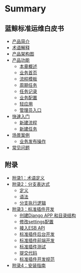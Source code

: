 # Summary

## 蓝鲸标准运维白皮书
* [产品简介](产品简介/README.md)
* [术语解释](术语解释/glossary.md)
* [产品架构图](产品架构图/framework.md)
* [产品功能]()
    * [本章概述](产品功能/function.md)
    * [业务首页](产品功能/page.md)
    * [流程模板](产品功能/flow.md)
    * [周期任务](产品功能/PeriodicTasks.md)
    * [任务记录](产品功能/record.md)
    * [业务配置](产品功能/deploy.md)
    * [轻应用](产品功能/use.md)
    * [管理员入口](产品功能/AdministratorPortal.md)
* [快速入门]()
    * [新建流程](快速入门/Guide1.md)
    * [新建任务](快速入门/Guide2.md)
* [场景案例]()
    * [业务发布操作](场景案例/case.md)
* [常见问题](常见问题/FAQ.md)
## 附录
* [附录1：术语定义](附录/term.md)
* [附录2：分支表达式]()
    * [定义](附录/define.md)
    * [语法](附录/grammar.md)
    * [分支执行逻辑](附录/logic.md)
* [附录3：标准插件开发]()
    * [创建Django APP 和目录结构](附录/Django.md)
    * [修改settings配置](附录/settings.md)
    * [接入ESB API](附录/ESB.md)
    * [标准插件后台开发](附录/atomic.md)
    * [标准插件前端开发](附录/front.md)
    * [标准插件测试](附录/test.md)
    * [提交代码](附录/submit.md)
    * [标准插件开发规范](附录/specification.md)
* [附录4：安装指南](附录/term4.md)
